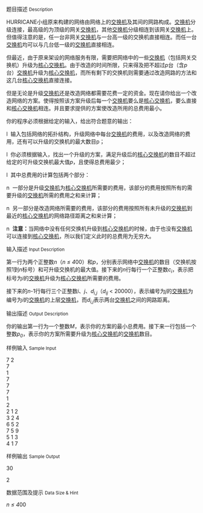 <div class="panel panel-default">
<div class="area-title">
<span>
题目描述
<small>Description</small>
</span></div>
<div class="panel-body">

<p>HURRICANE小组原来构建的网络由网络上的<span style="text-decoration: underline;">交换机</span>及其间的网路构成。<span style="text-decoration: underline;">交换机</span>分级连接，最高级的为顶级的网关<span style="text-decoration: underline;">交换机</span>，其他<span style="text-decoration: underline;">交换机</span>分级相连到该网关<span style="text-decoration: underline;">交换机</span>上。但值得注意的是，任一台非网关<span style="text-decoration: underline;">交换机</span>与一台高一级的交换机直接相连。而任一台<span style="text-decoration: underline;">交换机</span>均可以与几台低一级的<span style="text-decoration: underline;">交换机</span>直接相连。</p>
<p>但最近，由于原来架设的网络服务有限，需要把网络中的一些<span style="text-decoration: underline;">交换机</span>（包括网关交换机）升级为<span style="text-decoration: underline;">核心交换机</span>。由于改造的时间所限，只来得及把不超过<em>p</em>台（含<em>p</em>台）<span style="text-decoration: underline;">交换机</span>升级为<span style="text-decoration: underline;">核心交换机</span>，而所有剩下的交换机则需要通过改造网路的方法和这几台<span style="text-decoration: underline;">核心交换机</span>直接连接。</p>
<p>但是无论是升级<span style="text-decoration: underline;">交换机</span>还是改造网络都需要花费一定的资金。现在请你给出一个改造网络的方案。使得按照该方案升级后每一个<span style="text-decoration: underline;">交换机</span>要么是<span style="text-decoration: underline;">核心交换机</span>，要么直接和<span style="text-decoration: underline;">核心交换机</span>相连。并且要求提供的方案使改造所用的总费用最小。</p>
<p>你的程序必须根据给定的输入，给出符合题意的输出：</p>
<p>l  输入包括网络的拓扑结构，升级网络中每台<span style="text-decoration: underline;">交换机</span>的费用，以及改造网络的费用，还有可以升级的交换机的最大数目p；</p>
<p>l  你必须根据输入，找出一个升级的方案，满足升级后的<span style="text-decoration: underline;">核心交换机</span>的数目不超过给定的可升级交换机最大值<em>p</em>，且使得总费用最少；</p>
<p>l  其中总费用的计算包括两个部分：</p>
<p>n  一部分是升级<span style="text-decoration: underline;">交换机</span>为<span style="text-decoration: underline;">核心交换机</span>所需要的费用，该部分的费用按照所有的需要升级的<span style="text-decoration: underline;">交换机</span>所需的费用之和来计算；</p>
<p>n  另一部分是改造网络所需要的费用，该部分的费用按照所有未升级的<span style="text-decoration: underline;">交换机</span>到最近的<span style="text-decoration: underline;">核心交换机</span>的网络路径距离之和来计算；</p>
<p>n  <strong>注意：</strong>当网络中没有任何交换机升级到<span style="text-decoration: underline;">核心交换机</span>的时候，由于也没有<span style="text-decoration: underline;">交换机</span>可以连接到<span style="text-decoration: underline;">核心交换机</span>，所以我们定义此时的总费用为无穷大。</p>

</div>
</div>

<div class="panel panel-default">
<div class="area-title">
<span>
输入描述
<small>Input Description</small>
</span></div>
<div class="panel-body">
<p>第一行为两个正整数<em>n</em>（<em>n ≤ 4</em>00）和<em>p</em>，分别表示网络中<span style="text-decoration: underline;">交换机</span>的数目（交换机按照1到<em>n</em>标号）和可升级交换机的最大值。接下来的<em>n</em>行每行一个正整数<em>c<sub>i</sub></em>，表示把标号为<em>i</em>的<span style="text-decoration: underline;">交换机</span>升级为<span style="text-decoration: underline;">核心交换机</span>所需要的费用。</p>
<p>接下来的<em>n-</em>1行每行三个正整数<em>i</em>、<em>j</em>、<em>d<sub>i,j</sub></em>（<em>d<sub>ij</sub></em> &lt; 20000），表示编号为<em>j</em>的<span style="text-decoration: underline;">交换机</span>为编号为<em>i</em>的<span style="text-decoration: underline;">交换机</span>的上层<span style="text-decoration: underline;">交换机</span>，而<em>d<sub>i,j</sub></em>表示两台<span style="text-decoration: underline;">交换机</span>之间的网路距离。</p>

</div>
</div>
<div  class="panel panel-default">
<div class="area-title">
<span>
输出描述
<small>Output Description</small>
</span></div>
<div class="panel-body">

<p>你的输出第一行为一个整数<em>M</em>，表示你的方案的最小总费用。接下来一行包括一个整数<em>p<sub>0</sub></em>，表示你的方案所需要升级为<span style="text-decoration: underline;">核心交换机</span>的<span style="text-decoration: underline;">交换机</span>数目。</p>

</div>
</div>


<div class="panel panel-default">
<div class="area-title">
<span>
样例输入
<small>Sample Input</small>
</span></div>
<div class="panel-body">
<p>7 2<br>7<br>1<br>7<br>7<br>7<br>1<br>2<br>2 1 2<br>3 2 4<br>6 5 2<br>7 5 9<br>5 1 3<br>4 1 7</p>

</div>
</div>

<div class="panel panel-default">
<div class="area-title">
<span>
样例输出
<small>Sample Output</small>
</span></div>
<div class="panel-body">
<p>30</p>
<p>2</p>

</div>
</div>

<div class="panel panel-default">
<div class="area-title">
<span>
数据范围及提示
<small>Data Size & Hint</small>
</span></div>
<div class="panel-body">
<p><em>n ≤ 4</em>00</p>
</div>
</div>